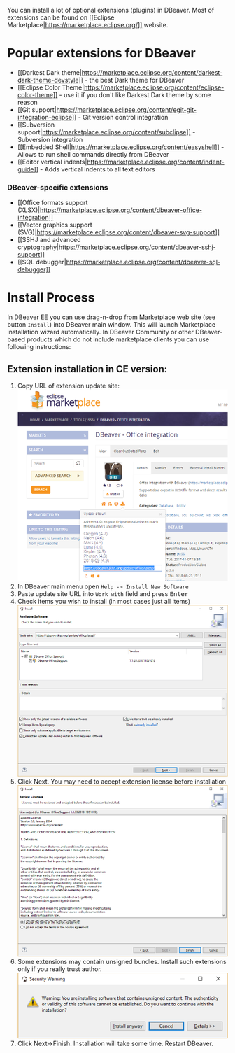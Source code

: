 You can install a lot of optional extensions (plugins) in DBeaver.
Most of extensions can be found on [[Eclipse Marketplace|https://marketplace.eclipse.org/]] website.

# Popular extensions for DBeaver

- [[Darkest Dark theme|https://marketplace.eclipse.org/content/darkest-dark-theme-devstyle]] - the best Dark theme for DBeaver
- [[Eclipse Color Theme|https://marketplace.eclipse.org/content/eclipse-color-theme]] - use it if you don't like Darkest Dark theme by some reason
- [[Git support|https://marketplace.eclipse.org/content/egit-git-integration-eclipse]] - Git version control integration
- [[Subversion support|https://marketplace.eclipse.org/content/subclipse]] - Subversion integration
- [[Embedded Shell|https://marketplace.eclipse.org/content/easyshell]] - Allows to run shell commands directly from DBeaver
- [[Editor vertical indents|https://marketplace.eclipse.org/content/indent-guide]] - Adds vertical indents to all text editors

### DBeaver-specific extensions
- [[Office formats support (XLSX)|https://marketplace.eclipse.org/content/dbeaver-office-integration]]
- [[Vector graphics support (SVG)|https://marketplace.eclipse.org/content/dbeaver-svg-support]]
- [[SSHJ and advanced cryptography|https://marketplace.eclipse.org/content/dbeaver-sshj-support]]
- [[SQL debugger|https://marketplace.eclipse.org/content/dbeaver-sql-debugger]]

# Install Process

In DBeaver EE you can use drag-n-drop from Marketplace web site (see button `Install`) into DBeaver main window. This will launch Marketplace installation wizard automatically.
In DBeaver Community or other DBeaver-based products which do not include marketplace clients you can use following instructions:

## Extension installation in CE version:

1. Copy URL of extension update site:
![](images/marketplace/copy-p2-url.png)
1. In DBeaver main menu open `Help -> Install New Software`
1. Paste update site URL into `Work with` field and press <kbd>Enter</kbd>
1. Check items you wish to install (in most cases just all items)
![](images/marketplace/install-new-software.png)
1. Click Next. You may need to accept extension license before installation
![](images/marketplace/accept-license.png)
1. Some extensions may contain unsigned bundles. Install such extensions only if you really trust author.
![](images/marketplace/unisgned-bundles.png)
1. Click Next->Finish. Installation will take some time. Restart DBeaver.
